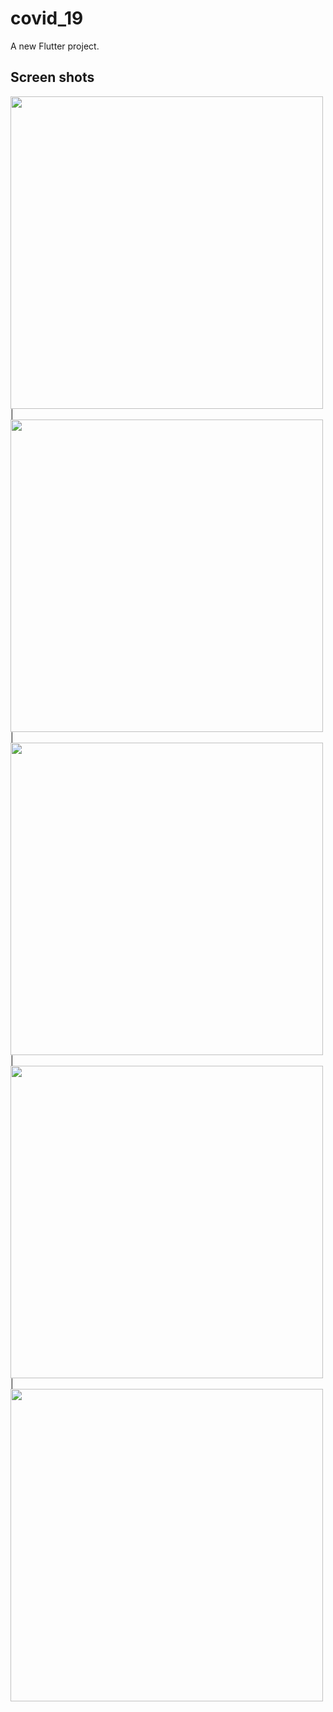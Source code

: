 # covid_19

A new Flutter project.

## Screen shots

<img src = "https://user-images.githubusercontent.com/121150847/234345777-fbd30a67-29fd-40f6-aac2-87e031bbe8ec.jpeg" height =500px/> |
<img src = "https://user-images.githubusercontent.com/121150847/234345778-7b79a7d9-af8c-40b5-8b1f-58bd89157b6f.jpeg" height =500px/> |
<img src = "https://user-images.githubusercontent.com/121150847/234345782-b444c2c1-215d-49c5-87b5-1c7c3575a5a7.jpeg" height =500px/> |
<img src = "https://user-images.githubusercontent.com/121150847/234345790-103c4e6a-63e8-4fc5-a892-1a4c9945397b.jpeg" height =500px/> |
<img src = "https://user-images.githubusercontent.com/121150847/234345795-a8a0a1d7-5916-4f83-9d04-4b826da94218.jpeg" height =500px/>
